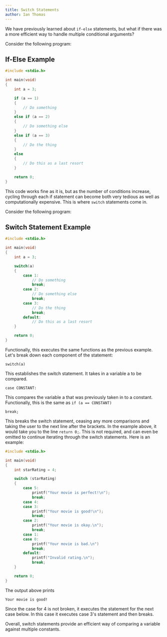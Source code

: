 ```yaml
---
title: Switch Statements
author: Ian Thomas
---
```


We have previously learned about `if-else` statements, but what if there was a more efficient way to handle multiple conditional arguments?


Consider the following program:

## If-Else Example

``` c
#include <stdio.h>

int main(void)
{
    int a = 3;

    if (a == 1)
    {
        // Do something
    }
    else if (a == 2)
    {
        // Do something else
    }
    else if (a == 3)
    {
        // Do the thing
    }
    else
    {
        // Do this as a last resort
    }

    return 0;
}
```
This code works fine as it is, but as the number of conditions increase, cycling through each if statement can become both very tedious as well as computationally expensive. This is where `switch` statements come in.

Consider the following program:

## Switch Statement Example

```C
#include <stdio.h>

int main(void)
{
    int a = 3;

    switch(a)
    {
        case 1:
            // Do something
            break;
        case 2:
            // Do something else
            break;
        case 3:
            // Do the thing
            break;
        default:
            // Do this as a last resort
    }

    return 0;
}
```

Functionally, this executes the same functions as the previous example. Let's break down each component of the statement:

`switch(a)`

This establishes the switch statement. It takes in a variable a to be compared.

`case CONSTANT:`

This compares the variable a that was previously taken in to a constant. Functionally, this is the same as `if (a == CONSTANT)`

`break;`

This breaks the switch statement, ceasing any more comparisons and taking the user to the next line after the brackets. In the example above, it would take you to the line `return 0;`. This is not required, and can even be omitted to continue iterating through the switch statements. Here is an example:

```C
#include <stdio.h>

int main(void)
{
    int starRating = 4;

    switch (starRating)
    {
        case 5:
            printf("Your movie is perfect!\n");
            break;
        case 4:
        case 3:
            printf("Your movie is good!\n");
            break;
        case 2:
            printf("Your movie is okay.\n");
            break;
        case 1:
        case 0:
            printf("Your movie is bad.\n")
            break;
        default:
            printf("Invalid rating.\n");
            break;
    }

    return 0;
}
```

The output above prints

`Your movie is good!`

Since the case for 4 is not broken, it executes the statement for the next case below. In this case it executes case 3's statement and then breaks.

Overall, switch statements provide an efficient way of comparing a variable against multiple constants.